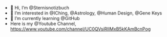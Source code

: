 - 👋 Hi, I’m @Sternisnotizbuch
- 👀 I’m interested in @IChing, @Astrology, @Human Design, @Gene Keys
- 🌱 I’m currently learning @GitHub
- Here is my @Youtube Channel, https://www.youtube.com/channel/UC0QVsiRIIMxB5kKAmBcnPog
<!---
Sternisnotizbuch/Sternisnotizbuch is a ✨ special ✨ repository because its `README.md` (this file) appears on your GitHub profile.
You can click the Preview link to take a look at your changes.
--->
